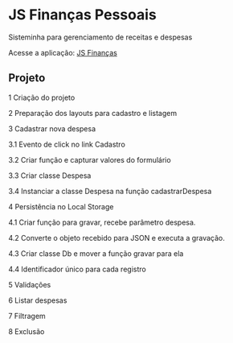 # JS Finanças Pessoais
Sisteminha para gerenciamento de receitas e despesas

Acesse a aplicação: [JS Finanças](https://desenvolvedorjs.com/projetos/js-financas/)
## Projeto
1 Criação do projeto

2 Preparação dos layouts para cadastro e listagem

3 Cadastrar nova despesa

3.1 Evento de click no link Cadastro

3.2 Criar função e capturar valores do formulário

3.3 Criar classe Despesa

3.4 Instanciar a classe Despesa na função cadastrarDespesa

4 Persistência no Local Storage

4.1 Criar função para gravar, recebe parâmetro despesa.

4.2 Converte o objeto recebido para JSON e executa a gravação.

4.3 Criar classe Db e mover a função gravar para ela

4.4 Identificador único para cada registro

5 Validações

6 Listar despesas

7 Filtragem

8 Exclusão